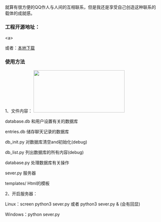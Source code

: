 就算有很方便的QQ作人与人间的互相联系，但是我还是享受自己创造这种联系的载体的成就感。
<h3>工程开源地址：</h3>
&lt;a&gt;

或者：<a href="http://lanceliang2018.xyz/download/chatroom.zip">本地下载</a>
<h3>使用方法</h3>
1、文件内容：

<img class="alignnone size-medium wp-image-84" src="http://lanceliang2018.xyz/wp-content/uploads/1-300x139.jpg" alt="" width="300" height="139" />

database.db    和用户设置有关的数据库

entries.db    储存聊天记录的数据库

db_init.py    对数据库清空and初始化(debug)

db_list.py    列出数据库的所有内容(debug)

database.py    处理数据库有关操作

sever.py    服务器

templates/    Html的模板

2、开启服务器：

Linux：screen python3 sever.py    或者    python3 sever.py &amp;    (会有回显)

Windows：python sever.py
